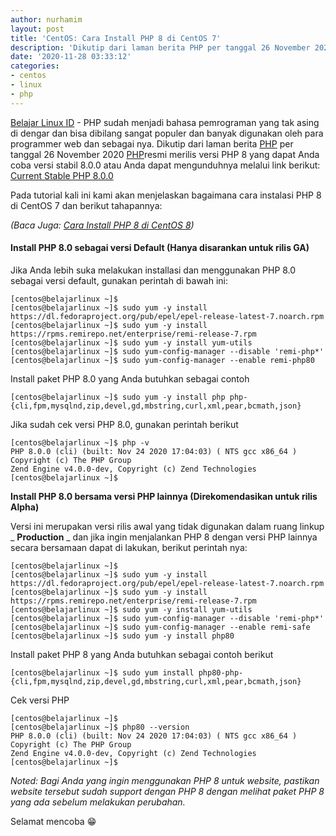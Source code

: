 ```yaml
---
author: nurhamim
layout: post
title: 'CentOS: Cara Install PHP 8 di CentOS 7'
description: 'Dikutip dari laman berita PHP per tanggal 26 November 2020 PHP resmi merilis versi PHP 8 yang dapat Anda coba versi stabil 8.0.0'
date: '2020-11-28 03:33:12'
categories:
- centos
- linux
- php
---
```


[Belajar Linux ID](/) - PHP sudah menjadi bahasa pemrograman yang tak asing di dengar dan bisa dibilang sangat populer dan banyak digunakan oleh para programmer web dan sebagai nya. Dikutip dari laman berita [PHP](https://www.php.net/archive/2020.php#2020-11-26-3) per tanggal 26 November 2020 [PHP](https://www.php.net/archive/2020.php#2020-11-26-3)resmi merilis versi PHP 8 yang dapat Anda coba versi stabil 8.0.0 atau Anda dapat mengunduhnya melalui link berikut: [Current Stable PHP 8.0.0](https://www.php.net/downloads.php)

Pada tutorial kali ini kami akan menjelaskan bagaimana cara instalasi PHP 8 di CentOS 7 dan berikut tahapannya:

_(Baca Juga: [Cara Install PHP 8 di CentOS 8](/cara-install-php-8-di-centos-8/))_

#### Install PHP 8.0 sebagai versi Default (Hanya disarankan untuk rilis GA)

Jika Anda lebih suka melakukan installasi dan menggunakan PHP 8.0 sebagai versi default, gunakan perintah di bawah ini:

<!--kg-card-begin: markdown-->

    [centos@belajarlinux ~]$
    [centos@belajarlinux ~]$ sudo yum -y install https://dl.fedoraproject.org/pub/epel/epel-release-latest-7.noarch.rpm
    [centos@belajarlinux ~]$ sudo yum -y install https://rpms.remirepo.net/enterprise/remi-release-7.rpm
    [centos@belajarlinux ~]$ sudo yum -y install yum-utils
    [centos@belajarlinux ~]$ sudo yum-config-manager --disable 'remi-php*'
    [centos@belajarlinux ~]$ sudo yum-config-manager --enable remi-php80

<!--kg-card-end: markdown-->

Install paket PHP 8.0 yang Anda butuhkan sebagai contoh

<!--kg-card-begin: html--><script async src="https://pagead2.googlesyndication.com/pagead/js/adsbygoogle.js"></script><ins class="adsbygoogle" style="display:block; text-align:center;" data-ad-layout="in-article" data-ad-format="fluid" data-ad-client="ca-pub-1515372853161377" data-ad-slot="1986938311"></ins><script>
     (adsbygoogle = window.adsbygoogle || []).push({});
</script><!--kg-card-end: html--><!--kg-card-begin: markdown-->

    [centos@belajarlinux ~]$ sudo yum -y install php php-{cli,fpm,mysqlnd,zip,devel,gd,mbstring,curl,xml,pear,bcmath,json}

<!--kg-card-end: markdown-->

Jika sudah cek versi PHP 8.0, gunakan perintah berikut

<!--kg-card-begin: markdown-->

    [centos@belajarlinux ~]$ php -v
    PHP 8.0.0 (cli) (built: Nov 24 2020 17:04:03) ( NTS gcc x86_64 )
    Copyright (c) The PHP Group
    Zend Engine v4.0.0-dev, Copyright (c) Zend Technologies
    [centos@belajarlinux ~]$

<!--kg-card-end: markdown-->

**Install PHP 8.0 bersama versi PHP lainnya (Direkomendasikan untuk rilis Alpha)**

Versi ini merupakan versi rilis awal yang tidak digunakan dalam ruang linkup _ **Production** _ dan jika ingin menjalankan PHP 8 dengan versi PHP lainnya secara bersamaan dapat di lakukan, berikut perintah nya:

<!--kg-card-begin: markdown-->

    [centos@belajarlinux ~]$
    [centos@belajarlinux ~]$ sudo yum -y install https://dl.fedoraproject.org/pub/epel/epel-release-latest-7.noarch.rpm
    [centos@belajarlinux ~]$ sudo yum -y install https://rpms.remirepo.net/enterprise/remi-release-7.rpm
    [centos@belajarlinux ~]$ sudo yum -y install yum-utils
    [centos@belajarlinux ~]$ sudo yum-config-manager --disable 'remi-php*'
    [centos@belajarlinux ~]$ sudo yum-config-manager --enable remi-safe
    [centos@belajarlinux ~]$ sudo yum -y install php80 

<!--kg-card-end: markdown-->

Install paket PHP 8 yang Anda butuhkan sebagai contoh berikut

<!--kg-card-begin: html--><script async src="https://pagead2.googlesyndication.com/pagead/js/adsbygoogle.js"></script><ins class="adsbygoogle" style="display:block; text-align:center;" data-ad-layout="in-article" data-ad-format="fluid" data-ad-client="ca-pub-1515372853161377" data-ad-slot="4684565489"></ins><script>
     (adsbygoogle = window.adsbygoogle || []).push({});
</script><!--kg-card-end: html--><!--kg-card-begin: markdown-->

    [centos@belajarlinux ~]$ sudo yum install php80-php-{cli,fpm,mysqlnd,zip,devel,gd,mbstring,curl,xml,pear,bcmath,json}

<!--kg-card-end: markdown-->

Cek versi PHP

<!--kg-card-begin: markdown-->

    [centos@belajarlinux ~]$
    [centos@belajarlinux ~]$ php80 --version
    PHP 8.0.0 (cli) (built: Nov 24 2020 17:04:03) ( NTS gcc x86_64 )
    Copyright (c) The PHP Group
    Zend Engine v4.0.0-dev, Copyright (c) Zend Technologies
    [centos@belajarlinux ~]$

<!--kg-card-end: markdown-->

_Noted: Bagi Anda yang ingin menggunakan PHP 8 untuk website, pastikan website tersebut sudah support dengan PHP 8 dengan melihat paket PHP 8 yang ada sebelum melakukan perubahan._

Selamat mencoba 😁

